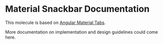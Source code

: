 # Material Snackbar Documentation

This molecule is based on [Angular Material Tabs](https://material.angular.io/components/tabs/overview).

More documentation on implementation and design guidelines could come here.
